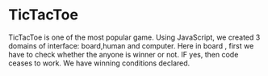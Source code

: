 # TicTacToe
TicTacToe is one of the most popular game. Using JavaScript, we created 3 domains of interface: board,human and computer. Here in board , first we have to check whether the anyone is winner or not. IF yes, then code ceases to work. We have winning conditions declared. 
